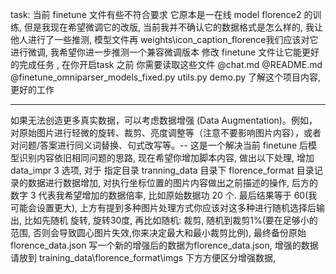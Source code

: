 task: 当前 finetune 文件有些不符合要求 它原本是一在线 model florence2 的训练, 但是我现在希望微调它的改版, 当前我并不确认它的数据格式是怎么样的, 我让他人进行了一些推测, 模型文件再
  weights\icon_caption_florence我们应该对它进行微调, 我希望你进一步推测一个兼容微调版本 修改 finetune 文件让它能更好的完成任务   , 在你开启task 之前 你需要读取这些文件 @chat.md @README.md
  @finetune_omniparser_models_fixed.py utils.py demo.py 了解这个项目内容, 更好的工作


------------


如果无法创造更多真实数据，可以考虑数据增强 (Data Augmentation)。例如，对原始图片进行轻微的旋转、裁剪、亮度调整等（注意不要影响图片内容），或者对问题/答案进行同义词替换、句式改写等。-- 这是一个解决当前
  finetune 后模型识别内容依旧相同问题的思路, 现在希望你增加脚本内容, 做出以下处理, 增加 data_impr 3 选项, 对于 指定目录 tranning_data 目录下 florence_format 目录记录的数据进行数据增加,
  对执行坐标位置的图片内容做出之前描述的操作, 后方的数字 3 代表我希望增加的数据倍率, 比如原始数据功 20 个. 最后结果等于 60(我可能会设置更大), 上方有提到多种图片处理方式你应该对这多种进行随机选择后输出,
  比如先随机 旋转, 旋转30度, 再比如随机: 裁剪, 随机到裁剪1%(要在足够小的范围, 否则会导致圆心图片失效,你来决定最大和最小裁剪比例), 最终备份原始 florence_data.json
  写一个新的增强后的数据为florence_data.json, 增强的数据请放到 training_data\florence_format\imgs 下方方便区分增强数据,